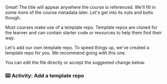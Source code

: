 Great! The title will appear anywhere the course is referenced. We'll fill in some more of the course metadata later. Let's get into its nuts and bolts though.

Most courses make use of a template repo. Template repos are cloned for the learner and can contain starter code or resources to help them find their way.

Let's add our own template repo. To speed things up, we've created a template repo for you. We recommend going with this one.

You can edit the file directly or accept the suggested change below.

### :keyboard: Activity: Add a template repo
